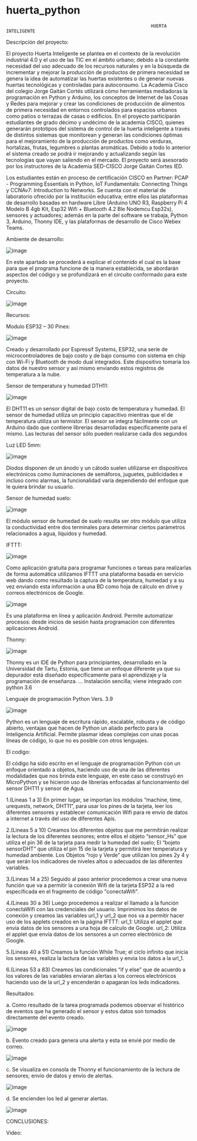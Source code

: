 # huerta_python


                                                           HUERTA INTELIGENTE
                                                           
                                                           
Descripción del proyecto:

El proyecto Huerta Inteligente se plantea en el contexto de la revolución industrial 4.0 y el uso de las TIC en el ámbito urbano; debido a la constante necesidad del uso adecuado de los recursos naturales y en la búsqueda  de incrementar y mejorar la producción de  productos de primera necesidad se genera la idea de automatizar  las huertas existentes o de generar nuevas huertas tecnológicas y controladas para autoconsumo.
La Academia Cisco del colegio Jorge Gaitán Cortés utilizará cómo herramientas mediadoras la programación en Python y Arduino, los conceptos de Internet de las Cosas y Redes para mejorar y crear las condiciones de producción de alimentos de primera necesidad en entornos controlados para espacios urbanos como patios o terrazas de casas o edificios. 
En el proyecto participarán estudiantes de grado décimo y undécimo de la academia CISCO, quienes generarán   prototipos del sistema de control de la huerta inteligente a través de distintos sistemas que monitorean y generan las condiciones óptimas para el mejoramiento de la producción de productos como verduras, hortalizas, frutas, legumbres o plantas aromáticas.
Debido a todo lo anterior el sistema creado se podrá ir mejorando y actualizando según las tecnologías que vayan saliendo en el mercado.
El proyecto será asesorado por los instructores de la Academia SED-CISCO Jorge Gaitán Cortes IED.

Los estudiantes están en proceso de certificación CISCO en Partner: PCAP - Programming Essentials in Python, IoT Fundamentals: Connecting Things y CCNAv7: Introduction to Networks.
Se cuenta con el material de laboratorio ofrecido por la institución educativa; entre ellos las plataformas de desarrollo basadas en hardware Libre (Arduino UNO R3, Raspberry Pi 4 Modelo B 4gb Kit, Esp32 Wifi + Bluetooth 4.2 Ble Nodemcu Esp32s), sensores y actuadores; además en la parte del software se trabaja, Python 3, Arduino, Thonny IDE, y las plataformas de desarrollo de Cisco Webex Teams. 	

Ambiente de desarrollo: 

![image](https://user-images.githubusercontent.com/71275875/136988633-95258fcc-61fe-4c32-bd8c-c82e65a51ecb.png)



En este apartado se procederá a explicar el contenido el cual es la base para que el programa funcione de la manera establecida, se abordarán aspectos del código y se profundizará en el circuito conformado para este proyecto. 


Circuito:

![image](https://user-images.githubusercontent.com/71275875/136988483-073d0be7-3961-4b2b-9fb6-14ea4bb24947.png)



Recursos:

Modulo ESP32 – 30 Pines: 
 
 ![image](https://user-images.githubusercontent.com/71275875/136988836-bb348b8a-5a54-4472-ac89-adfbb2bf81f9.png)


Creado y desarrollado por Espressif Systems, ESP32, una serie de microcontroladores de bajo costo y de bajo consumo con sistema en chip con Wi-Fi y Bluetooth de modo dual integrados. Este dispositivo tomaría los datos de nuestro sensor y así mismo enviando estos registros de temperatura a la nube.

Sensor de temperatura y humedad DTH11:

 ![image](https://user-images.githubusercontent.com/71275875/136988862-27d5f0e1-7615-4448-962e-6dc1a25da979.png)

 
El DHT11 es un sensor digital de bajo costo de temperatura y humedad. El sensor de humedad utiliza un principio capacitivo mientras que el de temperatura utiliza un termistor. El sensor se integra fácilmente con un Arduino dado que contiene librerías desarrolladas específicamente para el mismo. Las lecturas del sensor sólo pueden realizarse cada dos segundos

Luz LED 5mm:
 
 ![image](https://user-images.githubusercontent.com/71275875/136988895-b82f9508-9d54-42d0-b04e-e181456c1051.png)

Diodos disponen de un ánodo y un cátodo suelen utilizarse en dispositivos electrónicos como iluminaciones de semáforos, juguetes, publicidades e incluso como alarmas, la funcionalidad varía dependiendo del enfoque que le quiera brindar su usuario.


Sensor de humedad suelo: 

![image](https://user-images.githubusercontent.com/71275875/136988975-20836032-2713-4d83-b3b3-df2434e0c371.png)

 
El módulo sensor de humedad de suelo resulta ser otro módulo que utiliza la conductividad entre dos terminales para determinar ciertos parámetros relacionados a agua, líquidos y humedad.


IFTTT: 
 
 ![image](https://user-images.githubusercontent.com/71275875/136989039-16e56031-b42a-4ae1-8dc9-efb28fa83843.png)

Como aplicación gratuita para programar funciones o tareas para realizarlas de forma automática utilizamos IFTTT una plataforma basada en servicio web dando como resultado la captura de la temperatura, humedad  y a su vez enviando esta información a una BD como hoja de cálculo en drive y correos electrónicos de Google.

![image](https://user-images.githubusercontent.com/71275875/136990488-24e27c78-e6ee-496c-813f-79865622f114.png)

Es una plataforma en línea y aplicación Android. Permite automatizar procesos: desde inicios de sesión hasta programación con diferentes aplicaciones Android. 


Thonny:

 ![image](https://user-images.githubusercontent.com/71275875/136989086-a85faa6b-b64f-4bb6-9096-705f47307683.png)

Thonny es un IDE de Python para principiantes, desarrollado en la Universidad de Tartu, Estonia, que tiene un enfoque diferente ya que su depurador está diseñado específicamente para el aprendizaje y la programación de enseñanza. ... Instalación sencilla; viene integrado con python 3.6




Lenguaje de programación Python Vers. 3.9 

![image](https://user-images.githubusercontent.com/71275875/136989112-df0c981f-bdb5-4d4b-b267-f85415738a31.png)

 
Python es un lenguaje de escritura rápido, escalable, robusta y de código abierto, ventajas que hacen de Python un aliado perfecto para la Inteligencia Artificial. Permite plasmar ideas complejas con unas pocas líneas de código, lo que no es posible con otros lenguajes.

El codigo:


El código ha sido escrito en el lenguaje de programación Python con un enfoque orientado a objetos, haciendo uso de una de las diferentes modalidades que nos brinda este lenguaje, en este caso se construyó en MicroPython y se hicieron uso de librerías enfocadas al funcionamiento del sensor  DHT11 y sensor de Agua.

1.(Lineas 1 a 3) En primer lugar, se importan los módulos  “machine, time, urequests, network, DHT11”, para usar los pines de la tarjeta, leer los diferentes sensores y establecer comunicación Wifi para  re envío de datos a internet a través del uso de diferentes Apis.

2.(Lineas 5 a 10) Creamos los diferentes objetos que me permitirán realizar la lectura de los diferentes sesnores; entre ellos el objeto “sensor_Hs” que utiliza el pin 36 de la tarjeta para medir la humedad del suelo;
  El “bojeto sensorDHT”  que utiliza el pin 15 de la tarjeta y permitirá leer temperatura y humedad  ambiente.
  Los Objetos “rojo y Verde”  que utilizan los pines 2y 4 y que serán los indicadores de niveles altos o adecuados de las diferentes variables.

3.(Lineas 14 a 25) Seguido al paso anterior procedemos a crear una nueva función que va a permitir la conexión Wifi de la tarjeta ESP32 a la red especificada en el fragmento de código "conectaWifi". 

4.(Lineas 30 a 36) Luego procedemos a realizar el llamado a la función conectaWifi con las credenciales del usuario.
  Imprimimos los datos de conexión y creamos las variables url_1 y url_2 que nos va a permitir hacer uso de los applets creados en la página IFTTT:
  url_1: Utiliza el applet que envía datos de los sensores a una hoja de calculo de Google.
  url_2: Utiliza el applet que envía datos de los sensores a un correo electrónico de Google.

5.(Lineas 40 a 51) Creamos la función While True;  el ciclo infinito  que inicia los sensores, realiza la lactura de las variables y envia los datos a la url_1.

6.(Lineas 53 a 83) Creamos las condicionales  “if y else”  que de acuerdo a los valores de las variables enviaran alertas a los correos electrónicos haciendo uso de la url_2 y encenderán o apagaran los leds indicadores.
 
 
Resultados: 

a. Como resultado de la tarea programada podemos observar el histórico de eventos que ha generado el sensor y estos datos son tomados directamente del evento creado. 
 
 ![image](https://user-images.githubusercontent.com/71275875/136993813-950a1359-cb12-4925-8634-298e5a4b14c6.png)


b. Evento creado para genera una alerta y esta se envié por medio de correo.

![image](https://user-images.githubusercontent.com/71275875/136994295-93c2ed5f-cc6a-4085-99fa-801bb7023ebe.png)


c. Se visualiza en consola de Thonny el funcionamiento de la lectura de sensores; envío de datos y envío de alertas. 

![image](https://user-images.githubusercontent.com/71275875/136993377-8e02d2ca-c75e-472a-80db-6a32bcc36f36.png)

d. Se encienden los led al generar alertas.

![image](https://user-images.githubusercontent.com/71275875/136994884-f00c12af-350b-41f6-bdf0-e16399d94931.png)


CONCLUSIONES:








Video:
